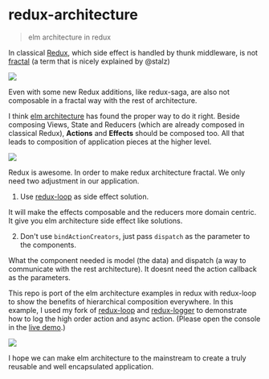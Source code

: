 # redux-architecture

> elm architecture in redux

In classical [Redux](https://github.com/reactjs/redux), which side effect is handled by thunk middleware, is not [fractal](http://staltz.com/unidirectional-user-interface-architectures.html) (a term that is nicely explained by @stalz)

![](http://i.imgur.com/gRH1uvq.png)

Even with some new Redux additions, like redux-saga, are also not composable in a fractal way with the rest of architecture.

I think [elm architecture](https://github.com/evancz/elm-architecture-tutorial/)
has found the proper way to do it right. Beside composing Views, State and Reducers (which are already composed in classical Redux), **Actions** and **Effects** should be composed too. All that leads to composition of application pieces at the higher level.

![](http://i.imgur.com/NJWLXHz.png)

Redux is awesome. In order to make redux architecture fractal. We only need two adjustment in our application.

1. Use [redux-loop](https://github.com/raisemarketplace/redux-loop) as side effect solution. 

  It will make the effects composable and the reducers more domain centric. It give you elm architecture side effect like solutions.

2. Don't use `bindActionCreators`, just pass `dispatch` as the parameter to the components.

  What the component needed is model (the data) and dispatch (a way to communicate with the rest architecture). It doesnt need the action callback as the parameters.

This repo is port of the elm architecture examples in redux with redux-loop to show the benefits of hierarchical composition everywhere. In this example, I used my fork of [redux-loop](https://github.com/jarvisaoieong/redux-loop) and [redux-logger](https://github.com/jarvisaoieong/redux-logger) to demonstrate how to log the high order action and async action. (Please open the console in the [live demo](http://jarvisaoieong.github.io/redux-architecture/).)

![](http://i.imgur.com/33MQJvu.png)

I hope we can make elm architecture to the mainstream to create a truly reusable and well encapsulated application.
